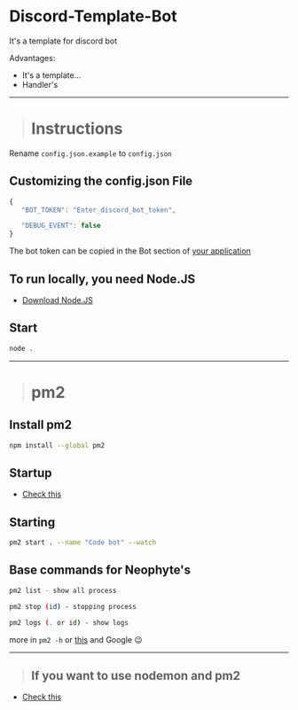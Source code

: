 # Discord-Template-Bot
It's a template for discord bot

Advantages:
 - It's a template...
 - Handler's

---

> # Instructions
Rename `config.json.example` to `config.json`
## Customizing the config.json File
 ```js
 {
    "BOT_TOKEN": "Enter_discord_bot_token",

    "DEBUG_EVENT": false
 }
 ```
 
The bot token can be copied in the Bot section of [your application](https://discord.com/developers/applications)

## To run locally, you need Node.JS
 - [Download Node.JS](https://nodejs.org/en/)

## Start
 ```sh
 node .
 ```

---

> # pm2
## Install pm2
 ```sh 
 npm install --global pm2
 ```

## Startup
 - [Check this](https://futurestud.io/tutorials/pm2-restart-processes-after-system-reboot)

## Starting
 ```sh
 pm2 start . --name "Code bot" --watch
 ```

## Base commands for Neophyte's
 ```sh
pm2 list - show all process

pm2 stop (id) - stopping process

pm2 logs (. or id) - show logs
 ```
more in `pm2 -h` or [this](https://pm2.keymetrics.io/docs/usage/quick-start/) and Google 😉

---

>## If you want to use nodemon and pm2
 - [Check this](https://stackoverflow.com/questions/69457892/nodemon-watch-vs-pm2-watch)
